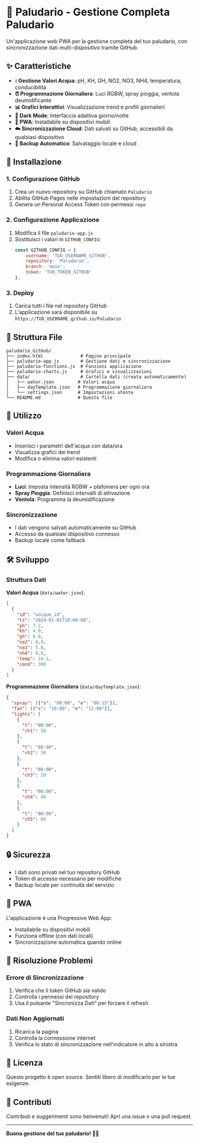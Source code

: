 # 🌱 Paludario - Gestione Completa Paludario

Un'applicazione web PWA per la gestione completa del tuo paludario, con sincronizzazione dati multi-dispositivo tramite GitHub.

## ✨ Caratteristiche

- **💧 Gestione Valori Acqua**: pH, KH, GH, NO2, NO3, NH4, temperatura, conducibilità
- **⏰ Programmazione Giornaliera**: Luci RGBW, spray pioggia, ventola deumidificante
- **📊 Grafici Interattivi**: Visualizzazione trend e profili giornalieri
- **🌙 Dark Mode**: Interfaccia adattiva giorno/notte
- **📱 PWA**: Installabile su dispositivi mobili
- **☁️ Sincronizzazione Cloud**: Dati salvati su GitHub, accessibili da qualsiasi dispositivo
- **🔄 Backup Automatico**: Salvataggio locale e cloud

## 🚀 Installazione

### 1. Configurazione GitHub

1. Crea un nuovo repository su GitHub chiamato `Paludario`
2. Abilita GitHub Pages nelle impostazioni del repository
3. Genera un Personal Access Token con permessi `repo`

### 2. Configurazione Applicazione

1. Modifica il file `paludario-app.js`
2. Sostituisci i valori in `GITHUB_CONFIG`:
   ```javascript
   const GITHUB_CONFIG = {
       username: 'TUO_USERNAME_GITHUB',
       repository: 'Paludario',
       branch: 'main',
       token: 'TUO_TOKEN_GITHUB'
   };
   ```

### 3. Deploy

1. Carica tutti i file nel repository GitHub
2. L'applicazione sarà disponibile su `https://TUO_USERNAME.github.io/Paludario`

## 📁 Struttura File

```
paludario_GitHub/
├── index.html              # Pagina principale
├── paludario-app.js        # Gestione dati e sincronizzazione
├── paludario-functions.js  # Funzioni applicazione
├── paludario-charts.js     # Grafici e visualizzazioni
├── data/                   # Cartella dati (creata automaticamente)
│   ├── water.json         # Valori acqua
│   ├── dayTemplate.json   # Programmazione giornaliera
│   └── settings.json      # Impostazioni utente
└── README.md              # Questo file
```

## 🔧 Utilizzo

### Valori Acqua
- Inserisci i parametri dell'acqua con data/ora
- Visualizza grafici dei trend
- Modifica o elimina valori esistenti

### Programmazione Giornaliera
- **Luci**: Imposta intensità RGBW + plafoniera per ogni ora
- **Spray Pioggia**: Definisci intervalli di attivazione
- **Ventola**: Programma la deumidificazione

### Sincronizzazione
- I dati vengono salvati automaticamente su GitHub
- Accesso da qualsiasi dispositivo connesso
- Backup locale come fallback

## 🛠️ Sviluppo

### Struttura Dati

**Valori Acqua** (`data/water.json`):
```json
[
  {
    "id": "unique_id",
    "ts": "2024-01-01T10:00:00",
    "ph": 7.2,
    "kh": 4.0,
    "gh": 6.0,
    "no2": 0.0,
    "no3": 5.0,
    "nh4": 0.0,
    "temp": 24.5,
    "cond": 300
  }
]
```

**Programmazione Giornaliera** (`data/dayTemplate.json`):
```json
{
  "spray": [{"s": "08:00", "e": "08:15"}],
  "fan": [{"s": "10:00", "e": "12:00"}],
  "lights": [
    {
      "t": "08:00",
      "ch1": 50
    },
    {
      "t": "08:00", 
      "ch2": 30
    },
    {
      "t": "08:00",
      "ch3": 20
    },
    {
      "t": "08:00",
      "ch4": 40
    },
    {
      "t": "08:00",
      "ch5": 60
    }
  ]
}
```

## 🔒 Sicurezza

- I dati sono privati nel tuo repository GitHub
- Token di accesso necessario per modifiche
- Backup locale per continuità del servizio

## 📱 PWA

L'applicazione è una Progressive Web App:
- Installabile su dispositivi mobili
- Funziona offline (con dati locali)
- Sincronizzazione automatica quando online

## 🐛 Risoluzione Problemi

### Errore di Sincronizzazione
1. Verifica che il token GitHub sia valido
2. Controlla i permessi del repository
3. Usa il pulsante "Sincronizza Dati" per forzare il refresh

### Dati Non Aggiornati
1. Ricarica la pagina
2. Controlla la connessione internet
3. Verifica lo stato di sincronizzazione nell'indicatore in alto a sinistra

## 📄 Licenza

Questo progetto è open source. Sentiti libero di modificarlo per le tue esigenze.

## 🤝 Contributi

Contributi e suggerimenti sono benvenuti! Apri una issue o una pull request.

---

**Buona gestione del tuo paludario! 🌱🐸**
